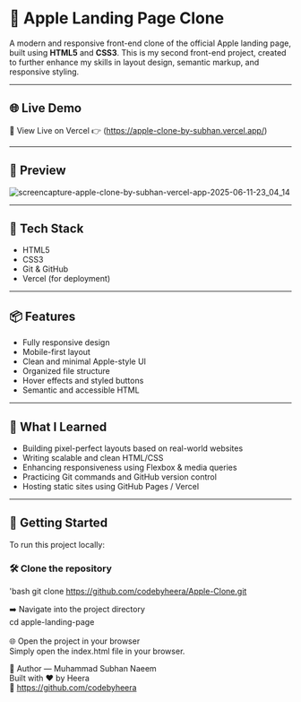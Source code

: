 #  Apple Landing Page Clone

A modern and responsive front-end clone of the official Apple landing page, built using **HTML5** and **CSS3**. This is my second front-end project, created to further enhance my skills in layout design, semantic markup, and responsive styling.

---

## 🌐 Live Demo

🔗 View Live on Vercel
👉 (https://apple-clone-by-subhan.vercel.app/)

---
## 📸 Preview
![screencapture-apple-clone-by-subhan-vercel-app-2025-06-11-23_04_14](https://github.com/user-attachments/assets/675047dc-6bba-40fa-b024-18f0bb686a6c)

---

## 🚀 Tech Stack

- HTML5  
- CSS3  
- Git & GitHub  
- Vercel (for deployment)

---

## 📦 Features

- Fully responsive design  
- Mobile-first layout  
- Clean and minimal Apple-style UI  
- Organized file structure  
- Hover effects and styled buttons  
- Semantic and accessible HTML

---

## 🧠 What I Learned

- Building pixel-perfect layouts based on real-world websites  
- Writing scalable and clean HTML/CSS  
- Enhancing responsiveness using Flexbox & media queries  
- Practicing Git commands and GitHub version control  
- Hosting static sites using GitHub Pages / Vercel

---

## 📁 Getting Started

To run this project locally:

### 🛠 Clone the repository
'bash
git clone https://github.com/codebyheera/Apple-Clone.git

 ➡️ Navigate into the project directory <br>
 cd apple-landing-page
<br>
<br>
🌐 Open the project in your browser <br>
Simply open the index.html file in your browser.

👤 Author — Muhammad Subhan Naeem <br>
Built with ❤️ by Heera <br>
🔗 https://github.com/codebyheera

